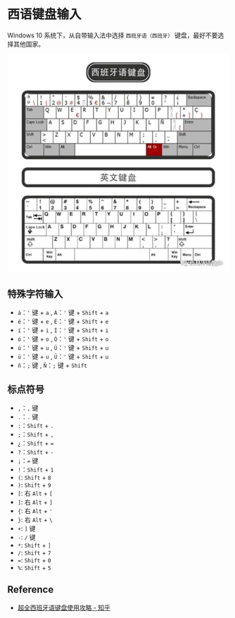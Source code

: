 # 西语键盘输入

Windows 10 系统下，从自带输入法中选择 `西班牙语（西班牙）` 键盘，最好不要选择其他国家。

![西班牙语（西班牙）键盘](images/西班牙语(西班牙)键盘.jpg)

## 特殊字符输入

- `á`：`'` 键 + `a` , `Á`：`'` 键 + `Shift` + `a`
- `é`：`'` 键 + `e` , `É`：`'` 键 + `Shift` + `e`
- `í`：`'` 键 + `i` , `Í`：`'` 键 + `Shift` + `i`
- `ó`：`'` 键 + `o` , `Ó`：`'` 键 + `Shift` + `o`
- `ú`：`'` 键 + `u` , `Ú`：`'` 键 + `Shift` + `u`
- `ü`：`'` 键 + `u` , `Ü`：`'` 键 + `Shift` + `u`
- `ñ`：`;` 键 , `Ñ`：`;` 键 + `Shift`

## 标点符号

- `,`：`,` 键
- `.`：`.` 键
- `:`：`Shift` + `.`
- `;`：`Shift` + `,`
- `¿`：`Shift` + `=`
- `?`：`Shift` + `-`
- `¡`：`=` 键
- `!`：`Shift` + `1`
- `(`: `Shift` + `8`
- `)`: `Shift` + `9`
- `[`: 右 `Alt` + `[`
- `]`: 右 `Alt` + `]`
- `{`: 右 `Alt` + `'`
- `}`: 右 `Alt` + `\`
- `+`: `]` 键
- `-`: `/` 键
- `*`: `Shift` + `]`
- `/`: `Shift` + `7`
- `=`: `Shift` + `0`
- `%`: `Shift` + `5`

## Reference

- [超全西班牙语键盘使用攻略 - 知乎](https://zhuanlan.zhihu.com/p/552566936)
